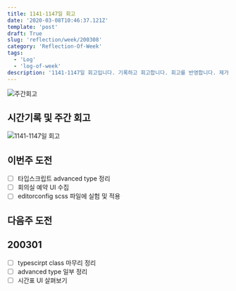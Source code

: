 ```yaml
---
title: 1141-1147일 회고
date: '2020-03-08T10:46:37.121Z'
template: 'post'
draft: True
slug: 'reflection/week/200308'
category: 'Reflection-Of-Week'
tags:
  - 'Log'
  - 'log-of-week'
description: '1141-1147일 회고입니다. 기록하고 회고합니다. 회고를 반영합니다. 제가 자라는 방식입니다.'
---
```

![주간회고](https://imgur.com/r54Om9c.png)


## 시간기록 및 주간 회고 

![1141-1147일 회고](.png)


## 이번주 도전

- [ ] 타입스크립트 advanced type 정리 
- [ ] 회의실 예약 UI 수집 
- [ ] editorconfig scss 파일에 실험 및 적용 

## 다음주 도전

 
## 200301
- [ ] typescirpt class 마무리 정리 
- [ ] advanced type 일부 정리
- [ ] 시간표 UI 살펴보기 